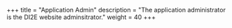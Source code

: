 +++
title = "Application Admin"
description = "The application administrator is the DI2E website adminsitrator."
weight = 40
+++
 